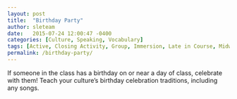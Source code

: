```yaml
---
layout: post
title:  "Birthday Party"
author: sleteam
date:   2015-07-24 12:00:47 -0400
categories: [Culture, Speaking, Vocabulary]
tags: [Active, Closing Activity, Group, Immersion, Late in Course, Midway, Opening Activity, Quick, Realia]
permalink: /birthday-party/
---
```

If someone in the class has a birthday on or near a day of class, celebrate with them! Teach your culture’s birthday celebration traditions, including any songs.
